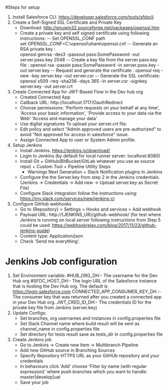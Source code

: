#Steps for setup

1. Install Salesforce CLI. https://developer.salesforce.com/tools/sfdxcli
2. Create a Self-Signed SSL Certificate and Private Key
    - Download: http://gnuwin32.sourceforge.net/packages/openssl.htm
    - Create a private key and self signed certificate using following instructions:
        -- Set OPENSSL_CONF path  
            set OPENSSL_CONF=C:\openssl\share\openssl.cnf 
        -- Generate an RSA private key :  
            openssl genrsa -des3 -passout pass:SomePassword -out server.pass.key 2048
        -- Create a key file from the server.pass.key file : 
            openssl rsa -passin pass:SomePassword -in server.pass.key -out server.key
        -- Request and generate the certificate :
            openssl req -new -key server.key -out server.csr
        -- Generate the SSL certificate: 
            openssl x509 -req -sha256 -days 365 -in server.csr -signkey server.key -out server.crt
3. Create Connected App for JWT-Based Flow in the Dev hub org
   - Created Connected App
   - Callback URL: http://localhost:1717/OauthRedirect
   - Choose permissions: 'Perform requests on your behalf at any time', 'Access your basic information', 'Provide access to your data via the Web'
    'Access and manage your data' 
   - Use digital signatures To upload your server.crt file.
   - Edit policy and select "Admin approved users are pre-authorized" to avoid "Not approved for access in salesforce" issue. 
   - Assign Connected App to user or System Admin profile.
4. Setup Jenkins
   - Install Jenkins. https://jenkins.io/download/
   - Login to Jenkins (by default for local runner server: localhost:8080)
   - Install Git + GitHub(BitBucket/GitLab whatever you use as source repo) + Custom Tool + Pipeline Utility Steps 
        + Warnings Next Generation + Slack Notification plugins in Jenkins
   - Configure the the Server.key from step 2 in the Jenkins credentials.
   (Jenkins -> Credentials -> Add new -> Upload server.key as Secret File)
   - Configure Slack integration follow the instructions using: https://my.slack.com/services/new/jenkins-ci
6. Configure GitHub webhooks
    - Go to {Repository} > Settings > Hooks and services > Add webhook
    - Payload URL: http://{JENKINS_UR}/github-webhook/ 
    (for test where Jenkins is running on local server following instructions from Step 5 could be used: https://webhookrelay.com/blog/2017/11/23/github-jenkins-guide)
    - Content type: Application/json
    - Check 'Send me everything'.
    
# Jenkins Job configuration

1.  Set Environment variable:
    #HUB_ORG_DH:- The username for the Dev Hub org
    #SFDC_HOST_DH:- The login URL of the Salesforce instance that is hosting the Dev Hub org. The default is https://login.salesforce.com
    CONNECTED_APP_CONSUMER_KEY_DH :- The consumer key that was returned after you created a connected app in your Dev Hub org.
    JWT_CRED_ID_DH:- The credentials ID for the private key file from Jenkins (server.key)
2. Update Configs:
    - Set branches, org usernames and instances in config.properties file
    - Set Slack Channel name where build result will be sent as channel_name in config.properties file
    - Set directory for tests result save as tests_dir in config.properties file
3. Create Jenkins job
    - Go to Jenkins -> Create new Item -> Multibranch PIpeline
    - Add new GitHub source in Branching Sources
    - Specify Repository HTTPS URL as your GitHUb repository and your credentials
    - In behaviours click 'Add' choose 'Filter by name (with regular expression)' where push branches which you want to handle: master|develop|uat
    - Save your job


